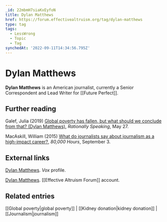 ```yaml
---
_id: 22mbmH7siaKxEyfoN
title: Dylan Matthews
href: https://forum.effectivealtruism.org/tag/dylan-matthews
type: tag
tags:
  - LessWrong
  - Topic
  - Tag
synchedAt: '2022-09-11T14:34:56.795Z'
---
```

# Dylan Matthews

**Dylan Matthews** is an American journalist, currently a Senior Correspondent and Lead Writer for [[Future Perfect]].

Further reading
---------------

Galef, Julia (2019) [Global poverty has fallen, but what should we conclude from that? (Dylan Matthews)](http://rationallyspeakingpodcast.org/234-global-poverty-has-fallen-but-what-should-we-conclude-from-that-dylan-matthews/), *Rationally Speaking*, May 27.

MacAskill, William (2015) [What do journalists say about journalism as a high-impact career?](https://80000hours.org/2015/09/what-do-journalists-say-about-journalism-as-a-high-impact-career-interviews-with-dylan-matthews-derek-thompson-and-shaun-raviv/), *80,000 Hours*, September 3.

External links
--------------

[Dylan Matthews](https://www.vox.com/authors/dylan). *Vox* profile.

[Dylan Matthews](https://forum.effectivealtruism.org/users/dylan-matthews-1). [[Effective Altruism Forum]] account.

Related entries
---------------

[[Global poverty|global poverty]] | [[Kidney donation|kidney donation]] | [[Journalism|journalism]]